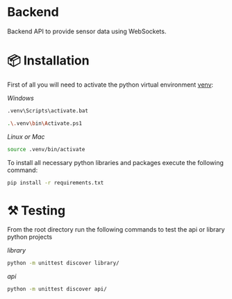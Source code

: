 # Backend
Backend API to provide sensor data using WebSockets.

# 📦 Installation

First of all you will need to activate the python virtual environment [venv](https://docs.python.org/3/library/venv.html):

*Windows*

```bash
.venv\Scripts\activate.bat
```

```bash
.\.venv\bin\Activate.ps1
```

*Linux or Mac*

```bash
source .venv/bin/activate
```

To install all necessary python libraries and packages execute the following command:

```bash
pip install -r requirements.txt
```

# :hammer_and_pick: Testing

From the root directory run the following commands to test the api or library python projects

*library*

```bash
python -m unittest discover library/
```

*api*

```bash
python -m unittest discover api/
```